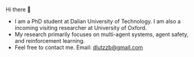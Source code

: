 Hi there 👋
- I am a PhD student at Dalian University of Technology. I am also a incoming visiting researcher at University of Oxford.
- My research primarily focuses on multi-agent systems, agent safety, and reinforcement learning.
- Feel free to contact me. Email: dlutzzb@gmail.com
